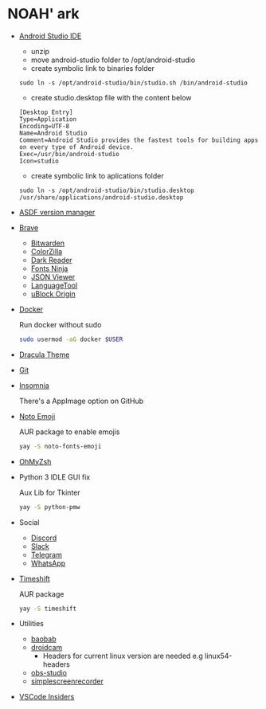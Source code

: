 # NOAH' ark

- [Android Studio IDE](https://developer.android.com/studio/)
    - unzip
    - move android-studio folder to /opt/android-studio
    - create symbolic link to binaries folder
    ```
    sudo ln -s /opt/android-studio/bin/studio.sh /bin/android-studio
    ```
    - create studio.desktop file with the content below
    ```
    [Desktop Entry]
    Type=Application
    Encoding=UTF-8
    Name=Android Studio
    Comment=Android Studio provides the fastest tools for building apps on every type of Android device.
    Exec=/usr/bin/android-studio
    Icon=studio
    ```
    - create symbolic link to aplications folder
    ```
    sudo ln -s /opt/android-studio/bin/studio.desktop /usr/share/applications/android-studio.desktop
    ```

- [ASDF version manager](https://asdf-vm.com/#/core-manage-asdf)

- [Brave](https://brave.com/)
    - [Bitwarden](https://bitwarden.com/download/)
    - [ColorZilla](https://www.colorzilla.com/)
    - [Dark Reader](https://darkreader.org/)
    - [Fonts Ninja](https://www.fonts.ninja/)
    - [JSON Viewer](https://chrome.google.com/webstore/detail/json-viewer/gbmdgpbipfallnflgajpaliibnhdgobh)
    - [LanguageTool](https://languagetool.org/pt/#plugins)
    - [uBlock Origin](https://ublockorigin.com/)

- [Docker](https://wiki.archlinux.org/title/Docker)

    Run docker without sudo

    ```bash
    sudo usermod -aG docker $USER
    ```

- [Dracula Theme](https://draculatheme.com)

- [Git](https://git-scm.com/downloads)

- [Insomnia](https://insomnia.rest/download)

    There's a AppImage option on GitHub

- [Noto Emoji](https://github.com/googlefonts/noto-emoji)

    AUR package to enable emojis

    ```bash
    yay -S noto-fonts-emoji
    ```

- [OhMyZsh](https://ohmyz.sh/#install)

- Python 3 IDLE GUI fix

    Aux Lib for Tkinter

    ```bash
    yay -S python-pmw
    ```

- Social
    - [Discord](https://discord.com/download)
    - [Slack](https://slack.com/intl/pt-br/downloads/linux)
    - [Telegram](https://telegram.org/apps)
    - [WhatsApp](https://www.whatsapp.com/download/)

- [Timeshift](https://github.com/teejee2008/timeshift#installation)

    AUR package

    ```bash
    yay -S timeshift
    ```

- Utilities
    - [baobab](http://www.marzocca.net/linux/baobab/)
    - [droidcam](https://www.dev47apps.com/)
        - Headers for current linux version are needed e.g linux54-headers
    - [obs-studio](https://obsproject.com/pt-br/download)
    - [simplescreenrecorder](https://www.maartenbaert.be/simplescreenrecorder/)

- [VSCode Insiders](https://code.visualstudio.com/insiders/)